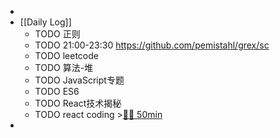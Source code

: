 -
- [[Daily Log]]
	- TODO 正则
	- TODO 21:00-23:30 https://github.com/pemistahl/grex/sc
	- TODO leetcode
	- TODO 算法-堆
	- TODO JavaScript专题
	- TODO ES6
	- TODO React技术揭秘
	- TODO react coding >[🍅🍅 50min](#agenda-pomo://?t=f-1686197572242-1500%2Cf-1686212167985-1500)
-